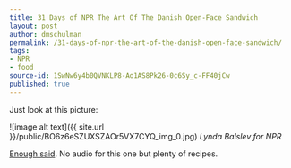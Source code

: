 ```yaml
---
title: 31 Days of NPR The Art Of The Danish Open-Face Sandwich
layout: post
author: dmschulman
permalink: /31-days-of-npr-the-art-of-the-danish-open-face-sandwich/
tags:
- NPR
- food
source-id: 1SwNw6y4b0QVNKLP8-Ao1AS8Pk26-0c6Sy_c-FF40jCw
published: true
---
```

Just look at this picture:

![image alt text]({{ site.url }}/public/BO6z6eSZUXSZAOr5VX7CYQ_img_0.jpg)
*Lynda Balslev for NPR*

[Enough said](https://www.npr.org/2011/01/04/132627711/the-art-of-the-danish-open-face-sandwich). No audio for this one but plenty of recipes.
